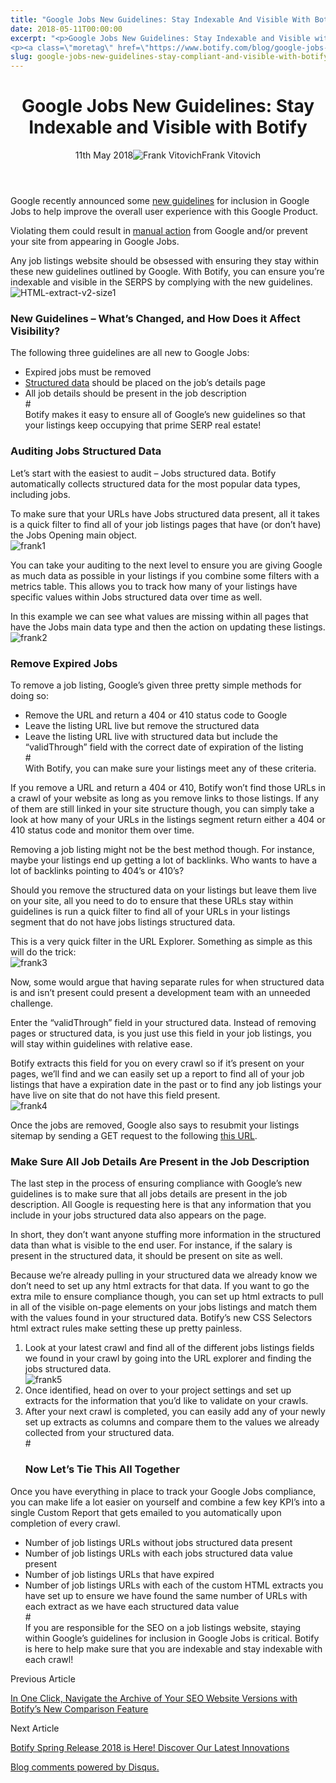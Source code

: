 ```yaml
---
title: "Google Jobs New Guidelines: Stay Indexable And Visible With Botify"
date: 2018-05-11T00:00:00
excerpt: "<p>Google Jobs New Guidelines: Stay Indexable and Visible with Botify 11th May 2018Frank Vitovich Google recently announced some new guidelines for inclusion in Google Jobs to help improve the overall user experience with this Google Product. Violating them could result in manual action from Google and/or prevent your site from appearing in Google Jobs. Any&hellip; </p>
<p><a class=\"moretag\" href=\"https://www.botify.com/blog/google-jobs-new-guidelines-stay-compliant-and-visible-with-botify\">Read the full article</a></p>"
slug: google-jobs-new-guidelines-stay-compliant-and-visible-with-botify
---
```


<header class="text-center">
<h1 class="font-internacional font-regular normal text-header-one leading-header-one text-typography-accent-2">Google Jobs New Guidelines: Stay Indexable and Visible with Botify</h1>
<div class="flex items-center justify-center my-3"><span class="mr-1 font-internacional font-regular normal text-base leading-none text-typography-primary-lighter">11th May 2018</span><img decoding="async" class="rounded-full w-10 h-10" src="//images.ctfassets.net/tp56mevc46jo/5WxLay0Qlq2Ia068IAmAcW/5e68eeeec2e2dc824d54d79715eb6ae8/frankface.jpeg" alt="Frank Vitovich" /><span class="ml-1 font-internacional font-regular normal text-base leading-none text-typography-primary">Frank Vitovich</span></div>
</header>
<p>Google recently announced some <a href="https://webmasters.googleblog.com/2018/04/we-updated-our-job-posting-guidelines.html?m=1">new guidelines</a> for inclusion in Google Jobs to help improve the overall user experience with this Google Product.</p>
<p>Violating them could result in <a href="https://www.searchenginejournal.com/google-issue-manual-action-penalties-expired-job-postings/249607/">manual action</a> from Google and/or prevent your site from appearing in Google Jobs.</p>
<p>Any job listings website should be obsessed with ensuring they stay within these new guidelines outlined by Google. With Botify, you can ensure you&#8217;re indexable and visible in the SERPS by complying with the new guidelines.<br />
<img decoding="async" src="//images.ctfassets.net/x3pujrb0lw7o/6dpxMkawkoM8O0a66qQiUI/5eea0b278cb32d1cca29b3b4972a19f9/HTML-extract-v2-size1.png" alt="HTML-extract-v2-size1" /></p>
<h3 id="new-guidelines-what-s-changed-and-how-does-it-affect-visibility-">New Guidelines &#8211; What&#8217;s Changed, and How Does it Affect Visibility?</h3>
<p>The following three guidelines are all new to Google Jobs:</p>
<ul>
<li>Expired jobs must be removed</li>
<li><a href="https://www.botify.com/learn/guides/structured-data-basics-using-schema-org-to-help-search-engines-understand-your-content" data-internallinksmanager029f6b8e52c="3" title="structured data" target="_blank" rel="noopener">Structured data</a> should be placed on the job&#8217;s details page</li>
<li>All job details should be present in the job description<br />
#<br />
Botify makes it easy to ensure all of Google&#8217;s new guidelines so that your listings keep occupying that prime SERP real estate!</li>
</ul>
<h3 id="auditing-jobs-structured-data">Auditing Jobs Structured Data</h3>
<p>Let&#8217;s start with the easiest to audit &#8211; Jobs structured data. Botify automatically collects structured data for the most popular data types, including jobs.</p>
<p>To make sure that your URLs have Jobs structured data present, all it takes is a quick filter to find all of your job listings pages that have (or don&#8217;t have) the Jobs Opening main object.<br />
<img decoding="async" src="//images.ctfassets.net/x3pujrb0lw7o/237pVKGq4sq0mqWYq00McI/a7bcd5cdbb31df804161c31d66f833c6/frank1.png" alt="frank1" /></p>
<p>You can take your auditing to the next level to ensure you are giving Google as much data as possible in your listings if you combine some filters with a metrics table. This allows you to track how many of your listings have specific values within Jobs structured data over time as well.</p>
<p>In this example we can see what values are missing within all pages that have the Jobs main data type and then the action on updating these listings.<br />
<img decoding="async" src="//images.ctfassets.net/x3pujrb0lw7o/6c0aud8u88Wc0W8uCoqYyc/2a64438b7501858c02a2c58a142274ef/frank2.png" alt="frank2" /></p>
<h3 id="remove-expired-jobs">Remove Expired Jobs</h3>
<p>To remove a job listing, Google&#8217;s given three pretty simple methods for doing so:</p>
<ul>
<li>Remove the URL and return a 404 or 410 status code to Google</li>
<li>Leave the listing URL live but remove the structured data</li>
<li>Leave the listing URL live with structured data but include the &#8220;validThrough&#8221; field with the correct date of expiration of the listing<br />
#<br />
With Botify, you can make sure your listings meet any of these criteria.</li>
</ul>
<p>If you remove a URL and return a 404 or 410, Botify won&#8217;t find those URLs in a crawl of your website as long as you remove links to those listings. If any of them are still linked in your site structure though, you can simply take a look at how many of your URLs in the listings segment return either a 404 or 410 status code and monitor them over time.</p>
<p>Removing a job listing might not be the best method though. For instance, maybe your listings end up getting a lot of backlinks. Who wants to have a lot of backlinks pointing to 404&#8217;s or 410&#8217;s?</p>
<p>Should you remove the structured data on your listings but leave them live on your site, all you need to do to ensure that these URLs stay within guidelines is run a quick filter to find all of your URLs in your listings segment that do not have jobs listings structured data.</p>
<p>This is a very quick filter in the URL Explorer. Something as simple as this will do the trick:<br />
<img decoding="async" src="//images.ctfassets.net/x3pujrb0lw7o/6jL3jIPOKWu0ioMyGcYIOQ/e0a72ce118d117eaa56b92343f9f6c99/frank3.png" alt="frank3" /></p>
<p>Now, some would argue that having separate rules for when structured data is and isn&#8217;t present could present a development team with an unneeded challenge.</p>
<p>Enter the &#8220;validThrough&#8221; field in your structured data. Instead of removing pages or structured data, is you just use this field in your job listings, you will stay within guidelines with relative ease.</p>
<p>Botify extracts this field for you on every crawl so if it&#8217;s present on your pages, we&#8217;ll find and we can easily set up a report to find all of your job listings that have a expiration date in the past or to find any job listings your have live on site that do not have this field present.<br />
<img decoding="async" src="//images.ctfassets.net/x3pujrb0lw7o/3MwDHbhUkoQSci62iEGKCg/19d2d32223b15571f9c279efb142fa29/frank4.jpg" alt="frank4" /></p>
<p>Once the jobs are removed, Google also says to resubmit your listings sitemap by sending a GET request to the following <a href="http://www.google.com/ping?sitemap=http://www.example.com/sitemap.xml">this URL</a>.</p>
<h3 id="make-sure-all-job-details-are-present-in-the-job-description">Make Sure All Job Details Are Present in the Job Description</h3>
<p>The last step in the process of ensuring compliance with Google&#8217;s new guidelines is to make sure that all jobs details are present in the job description. All Google is requesting here is that any information that you include in your jobs structured data also appears on the page.</p>
<p>In short, they don&#8217;t want anyone stuffing more information in the structured data than what is visible to the end user. For instance, if the salary is present in the structured data, it should be present on site as well.</p>
<p>Because we&#8217;re already pulling in your structured data we already know we don&#8217;t need to set up any html extracts for that data. If you want to go the extra mile to ensure compliance though, you can set up html extracts to pull in all of the visible on-page elements on your jobs listings and match them with the values found in your structured data. Botify&#8217;s new CSS Selectors html extract rules make setting these up pretty painless.</p>
<ol>
<li>Look at your latest crawl and find all of the different jobs listings fields we found in your crawl by going into the URL explorer and finding the jobs structured data.<br />
<img decoding="async" src="//images.ctfassets.net/x3pujrb0lw7o/1OcNXakYhyw2A2OO0I0YGq/1b5e79555fe5a75265838d5b8ae15b9f/frank5.png" alt="frank5" /></li>
<li>Once identified, head on over to your project settings and set up extracts for the information that you&#8217;d like to validate on your crawls.</li>
<li>After your next crawl is completed, you can easily add any of your newly set up extracts as columns and compare them to the values we already collected from your structured data.<br />
#</p>
<h3 id="now-let-s-tie-this-all-together">Now Let&#8217;s Tie This All Together</h3>
</li>
</ol>
<p>Once you have everything in place to track your Google Jobs compliance, you can make life a lot easier on yourself and combine a few key KPI&#8217;s into a single Custom Report that gets emailed to you automatically upon completion of every crawl.</p>
<ul>
<li>Number of job listings URLs without jobs structured data present</li>
<li>Number of job listings URLs with each jobs structured data value present</li>
<li>Number of job listings URLs that have expired</li>
<li>Number of job listings URLs with each of the custom HTML extracts you have set up to ensure we have found the same number of URLs with each extract as we have each structured data value<br />
#<br />
If you are responsible for the SEO on a job listings website, staying within Google&#8217;s guidelines for inclusion in Google Jobs is critical. Botify is here to help make sure that you are indexable and stay indexable with each crawl!</li>
</ul>
<footer class="flex justify-center my-5 mx-5">
<div class="mr-1 w-1/2 text-right">
<p><span class="font-internacional font-regular normal text-base leading-none text-typography-primary">Previous Article</span></p>
<p><a class="inline-block mt-2" href="/blog/in-one-click-navigate-the-archive-of-your-seo-website-versions-with"><span class="font-roboto font-regular normal text-base leading-none text-typography-accent-4">In One Click, Navigate the Archive of Your SEO Website Versions with Botify&#8217;s New Comparison Feature</span></a></p>
</div>
<div class="ml-1 w-1/2">
<p><span class="font-internacional font-regular normal text-base leading-none text-typography-primary">Next Article</span></p>
<p><a class="inline-block mt-2" href="/blog/botify-spring-release-2018-is-here-discover-our-latest-innovations"><span class="font-roboto font-regular normal text-base leading-none text-typography-accent-4">Botify Spring Release 2018 is Here! Discover Our Latest Innovations</span></a></p>
</div>
</footer>
<div title="Google Jobs New Guidelines: Stay Compliant and Visible with Botify">
<div id="disqus_thread_old"></div>
<p><a class="dsq-brlink" href="http://disqus.com">Blog comments powered by <span class="logo-disqus">Disqus</span>.</a></p>
</div>
